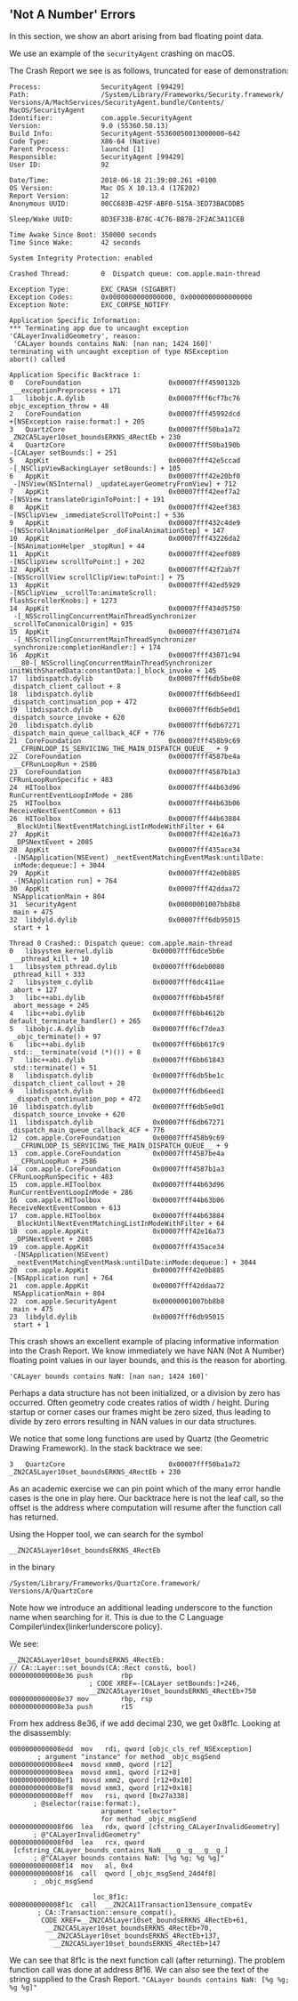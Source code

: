 ## 'Not A Number' Errors

In this section, we show an abort arising from bad floating point data.

We use an example of the `securityAgent` crashing on macOS.

The Crash Report we see is as follows, truncated for ease of demonstration:

```
Process:               SecurityAgent [99429]
Path:                  /System/Library/Frameworks/Security.framework/
Versions/A/MachServices/SecurityAgent.bundle/Contents/
MacOS/SecurityAgent
Identifier:            com.apple.SecurityAgent
Version:               9.0 (55360.50.13)
Build Info:            SecurityAgent-55360050013000000~642
Code Type:             X86-64 (Native)
Parent Process:        launchd [1]
Responsible:           SecurityAgent [99429]
User ID:               92

Date/Time:             2018-06-18 21:39:08.261 +0100
OS Version:            Mac OS X 10.13.4 (17E202)
Report Version:        12
Anonymous UUID:        00CC683B-425F-ABF0-515A-3ED73BACDDB5

Sleep/Wake UUID:       8D3EF33B-B78C-4C76-BB7B-2F2AC3A11CEB

Time Awake Since Boot: 350000 seconds
Time Since Wake:       42 seconds

System Integrity Protection: enabled

Crashed Thread:        0  Dispatch queue: com.apple.main-thread

Exception Type:        EXC_CRASH (SIGABRT)
Exception Codes:       0x0000000000000000, 0x0000000000000000
Exception Note:        EXC_CORPSE_NOTIFY

Application Specific Information:
*** Terminating app due to uncaught exception
'CALayerInvalidGeometry', reason:
 'CALayer bounds contains NaN: [nan nan; 1424 160]'
terminating with uncaught exception of type NSException
abort() called

Application Specific Backtrace 1:
0   CoreFoundation                      0x00007fff4590132b
 __exceptionPreprocess + 171
1   libobjc.A.dylib                     0x00007fff6cf7bc76
objc_exception_throw + 48
2   CoreFoundation                      0x00007fff45992dcd
+[NSException raise:format:] + 205
3   QuartzCore                          0x00007fff50ba1a72
_ZN2CA5Layer10set_boundsERKNS_4RectEb + 230
4   QuartzCore                          0x00007fff50ba190b
-[CALayer setBounds:] + 251
5   AppKit                              0x00007fff42e5ccad
-[_NSClipViewBackingLayer setBounds:] + 105
6   AppKit                              0x00007fff42e20bf0
 -[NSView(NSInternal) _updateLayerGeometryFromView] + 712
7   AppKit                              0x00007fff42eef7a2
-[NSView translateOriginToPoint:] + 191
8   AppKit                              0x00007fff42eef383
-[NSClipView _immediateScrollToPoint:] + 536
9   AppKit                              0x00007fff432c4de9
-[NSScrollAnimationHelper _doFinalAnimationStep] + 147
10  AppKit                              0x00007fff43226da2
-[NSAnimationHelper _stopRun] + 44
11  AppKit                              0x00007fff42eef089
-[NSClipView scrollToPoint:] + 202
12  AppKit                              0x00007fff42f2ab7f
-[NSScrollView scrollClipView:toPoint:] + 75
13  AppKit                              0x00007fff42ed5929
-[NSClipView _scrollTo:animateScroll:
flashScrollerKnobs:] + 1273
14  AppKit                              0x00007fff434d5750
 -[_NSScrollingConcurrentMainThreadSynchronizer
_scrollToCanonicalOrigin] + 935
15  AppKit                              0x00007fff43071d74
 -[_NSScrollingConcurrentMainThreadSynchronizer
_synchronize:completionHandler:] + 174
16  AppKit                              0x00007fff43071c94
 __80-[_NSScrollingConcurrentMainThreadSynchronizer
initWithSharedData:constantData:]_block_invoke + 145
17  libdispatch.dylib                   0x00007fff6db5be08
_dispatch_client_callout + 8
18  libdispatch.dylib                   0x00007fff6db6eed1
_dispatch_continuation_pop + 472
19  libdispatch.dylib                   0x00007fff6db5e0d1
_dispatch_source_invoke + 620
20  libdispatch.dylib                   0x00007fff6db67271
_dispatch_main_queue_callback_4CF + 776
21  CoreFoundation                      0x00007fff458b9c69
 __CFRUNLOOP_IS_SERVICING_THE_MAIN_DISPATCH_QUEUE__ + 9
22  CoreFoundation                      0x00007fff4587be4a
 __CFRunLoopRun + 2586
23  CoreFoundation                      0x00007fff4587b1a3
CFRunLoopRunSpecific + 483
24  HIToolbox                           0x00007fff44b63d96
RunCurrentEventLoopInMode + 286
25  HIToolbox                           0x00007fff44b63b06
ReceiveNextEventCommon + 613
26  HIToolbox                           0x00007fff44b63884
 _BlockUntilNextEventMatchingListInModeWithFilter + 64
27  AppKit                              0x00007fff42e16a73
 _DPSNextEvent + 2085
28  AppKit                              0x00007fff435ace34
 -[NSApplication(NSEvent) _nextEventMatchingEventMask:untilDate:
 inMode:dequeue:] + 3044
29  AppKit                              0x00007fff42e0b885
 -[NSApplication run] + 764
30  AppKit                              0x00007fff42ddaa72
 NSApplicationMain + 804
31  SecurityAgent                       0x00000001007bb8b8
 main + 475
32  libdyld.dylib                       0x00007fff6db95015
 start + 1

Thread 0 Crashed:: Dispatch queue: com.apple.main-thread
0   libsystem_kernel.dylib        	0x00007fff6dce5b6e
 __pthread_kill + 10
1   libsystem_pthread.dylib       	0x00007fff6deb0080
 pthread_kill + 333
2   libsystem_c.dylib             	0x00007fff6dc411ae
 abort + 127
3   libc++abi.dylib               	0x00007fff6bb45f8f
 abort_message + 245
4   libc++abi.dylib               	0x00007fff6bb4612b
default_terminate_handler() + 265
5   libobjc.A.dylib               	0x00007fff6cf7dea3
 _objc_terminate() + 97
6   libc++abi.dylib               	0x00007fff6bb617c9
 std::__terminate(void (*)()) + 8
7   libc++abi.dylib               	0x00007fff6bb61843
 std::terminate() + 51
8   libdispatch.dylib             	0x00007fff6db5be1c
_dispatch_client_callout + 28
9   libdispatch.dylib             	0x00007fff6db6eed1
 _dispatch_continuation_pop + 472
10  libdispatch.dylib             	0x00007fff6db5e0d1
_dispatch_source_invoke + 620
11  libdispatch.dylib             	0x00007fff6db67271
_dispatch_main_queue_callback_4CF + 776
12  com.apple.CoreFoundation      	0x00007fff458b9c69
 __CFRUNLOOP_IS_SERVICING_THE_MAIN_DISPATCH_QUEUE__ + 9
13  com.apple.CoreFoundation      	0x00007fff4587be4a
 __CFRunLoopRun + 2586
14  com.apple.CoreFoundation      	0x00007fff4587b1a3
CFRunLoopRunSpecific + 483
15  com.apple.HIToolbox           	0x00007fff44b63d96
RunCurrentEventLoopInMode + 286
16  com.apple.HIToolbox           	0x00007fff44b63b06
ReceiveNextEventCommon + 613
17  com.apple.HIToolbox           	0x00007fff44b63884
 _BlockUntilNextEventMatchingListInModeWithFilter + 64
18  com.apple.AppKit              	0x00007fff42e16a73
 _DPSNextEvent + 2085
19  com.apple.AppKit              	0x00007fff435ace34
 -[NSApplication(NSEvent)
 _nextEventMatchingEventMask:untilDate:inMode:dequeue:] + 3044
20  com.apple.AppKit              	0x00007fff42e0b885
-[NSApplication run] + 764
21  com.apple.AppKit              	0x00007fff42ddaa72
 NSApplicationMain + 804
22  com.apple.SecurityAgent       	0x00000001007bb8b8
 main + 475
23  libdyld.dylib                 	0x00007fff6db95015
 start + 1
```

This crash shows an excellent example of placing informative information into the Crash Report.  We know immediately we have NAN (Not A Number) floating point values in our layer bounds, and this is the reason for aborting.  

```
'CALayer bounds contains NaN: [nan nan; 1424 160]'
```

Perhaps a data structure has not been initialized, or a division by zero has occurred.  Often geometry code creates ratios of width / height.  During startup or corner cases our frames might be zero sized, thus leading to divide by zero errors resulting in NAN values in our data structures.

We notice that some long functions are used by Quartz (the Geometric Drawing Framework).  In the stack backtrace we see:

```
3   QuartzCore                          0x00007fff50ba1a72
_ZN2CA5Layer10set_boundsERKNS_4RectEb + 230
```

As an academic exercise we can pin point which of the many error handle cases is the one in play here.  Our backtrace here is not the leaf call, so the offset is the address where computation will resume after the function call has returned.

Using the Hopper tool, we can search for the symbol
```
__ZN2CA5Layer10set_boundsERKNS_4RectEb
```
in the binary
```
/System/Library/Frameworks/QuartzCore.framework/
Versions/A/QuartzCore
```

Note how we introduce an additional leading underscore to the function name when searching for it.  This is due to the C Language Compiler\index{linker!underscore policy}.

We see:
```
__ZN2CA5Layer10set_boundsERKNS_4RectEb:        
// CA::Layer::set_bounds(CA::Rect const&, bool)
0000000000008e36 push       rbp
                    ; CODE XREF=-[CALayer setBounds:]+246,
                    __ZN2CA5Layer10set_boundsERKNS_4RectEb+750
0000000000008e37 mov        rbp, rsp
0000000000008e3a push       r15
```

From hex address 8e36, if we add decimal 230, we get 0x8f1c.  Looking at the disassembly:

```
0000000000008edd  mov   rdi, qword [objc_cls_ref_NSException]
       ; argument "instance" for method _objc_msgSend
0000000000008ee4  movsd xmm0, qword [r12]
0000000000008eea  movsd xmm1, qword [r12+8]
0000000000008ef1  movsd xmm2, qword [r12+0x10]
0000000000008ef8  movsd xmm3, qword [r12+0x18]
0000000000008eff  mov   rsi, qword [0x27a338]
      ; @selector(raise:format:),
                       argument "selector"
                       for method _objc_msgSend
0000000000008f06  lea   rdx, qword [cfstring_CALayerInvalidGeometry]
      ; @"CALayerInvalidGeometry"
0000000000008f0d  lea   rcx, qword
 [cfstring_CALayer_bounds_contains_NaN____g__g___g__g_]
      ; @"CALayer bounds contains NaN: [%g %g; %g %g]"
0000000000008f14  mov   al, 0x4
0000000000008f16  call  qword [_objc_msgSend_24d4f8]
      ; _objc_msgSend

                     loc_8f1c:
0000000000008f1c  call  __ZN2CA11Transaction13ensure_compatEv
       ; CA::Transaction::ensure_compat(),
        CODE XREF=__ZN2CA5Layer10set_boundsERKNS_4RectEb+61,
         __ZN2CA5Layer10set_boundsERKNS_4RectEb+70,
          __ZN2CA5Layer10set_boundsERKNS_4RectEb+137,
           __ZN2CA5Layer10set_boundsERKNS_4RectEb+147
```

We can see that 8f1c is the next function call (after returning).  The problem function call was done at address 8f16.  We can also see the text of the string supplied to the Crash Report.
`"CALayer bounds contains NaN: [%g %g; %g %g]"`
